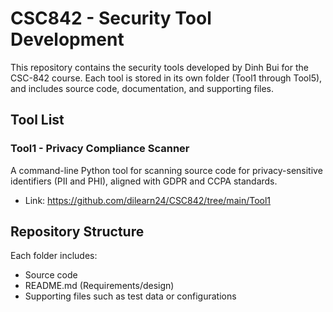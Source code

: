 # CSC842 - Security Tool Development

This repository contains the security tools developed by Dinh Bui for the CSC-842 course. Each tool is stored in its own folder (Tool1 through Tool5), and includes source code, documentation, and supporting files.

## Tool List

### Tool1 - Privacy Compliance Scanner
A command-line Python tool for scanning source code for privacy-sensitive identifiers (PII and PHI), aligned with GDPR and CCPA standards.

- Link: https://github.com/dilearn24/CSC842/tree/main/Tool1

## Repository Structure
Each folder includes:
- Source code
- README.md (Requirements/design)
- Supporting files such as test data or configurations
